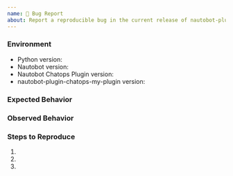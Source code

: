 ```yaml
---
name: 🐛 Bug Report
about: Report a reproducible bug in the current release of nautobot-plugin-chatops-my-plugin
---
```


### Environment
* Python version:  <!-- Example: 3.7.7 -->
* Nautobot version:  <!-- Example: 1.2.0 -->
* Nautobot Chatops Plugin version:  <!-- Example: 1.3.0 -->
* nautobot-plugin-chatops-my-plugin version:  <!-- Example: 0.1.0 -->

<!-- What did you expect to happen? -->
### Expected Behavior


<!-- What happened instead? -->
### Observed Behavior

<!--
    Describe in detail the exact steps that someone else can take to reproduce
    this bug using the current release.
-->
### Steps to Reproduce
1.
2.
3.
